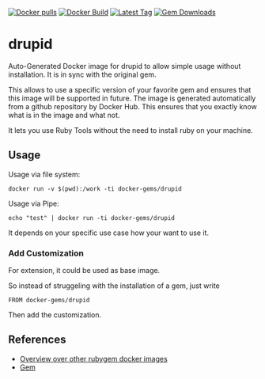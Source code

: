 [![Docker pulls](https://img.shields.io/docker/pulls/rubygem/drupid.svg)](https://hub.docker.com/r/rubygem/drupid/)
[![Docker Build](https://img.shields.io/docker/automated/rubygem/drupid.svg)](https://hub.docker.com/r/rubygem/drupid/)
[![Latest Tag](https://img.shields.io/github/tag/docker-rubygem/drupid.svg)](https://hub.docker.com/r/rubygem/drupid/)
[![Gem Downloads](https://img.shields.io/gem/dt/drupid.svg)](https://rubygems.org/gems/drupid/)
# drupid

Auto-Generated Docker image for drupid to allow simple usage without installation.
It is in sync with the original gem.

This allows to use a specific version of your favorite gem and ensures that this image will be supported in future.
The image is generated automatically from a github repository by Docker Hub.
This ensures that you exactly know what is in the image and what not.

It lets you use Ruby Tools without the need to install ruby on your machine.

## Usage

Usage via file system:

`docker run -v $(pwd):/work -ti docker-gems/drupid`

Usage via Pipe:

`echo "test" | docker run -ti docker-gems/drupid`

It depends on your specific use case how your want to use it.

### Add Customization

For extension, it could be used as base image.

So instead of struggeling with the installation of a gem, just write

`FROM docker-gems/drupid`

Then add the customization.

## References

 - [Overview over other rubygem docker images](https://github.com/thinkbot/docker-rubygem)
 - [Gem](https://rubygems.org/gems/drupid/)
